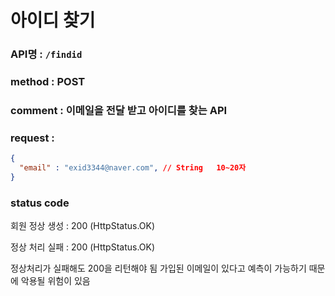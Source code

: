 # 아이디 찾기
### API명 : `/findid`

### method : POST

### comment : 이메일을 전달 받고 아이디를 찾는 API 

### request : 
~~~json
{
  "email" : "exid3344@naver.com", // String   10~20자 
}
~~~


### status code
회원 정상 생성 : 200 (HttpStatus.OK)

정상 처리 실패 : 200 (HttpStatus.OK)

정상처리가 실패해도 200을 리턴해야 됨
가입된 이메일이 있다고 예측이 가능하기 때문에 악용될 위험이 있음